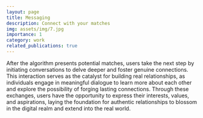```yaml
---
layout: page
title: Messaging
description: Connect with your matches
img: assets/img/7.jpg
importance: 1
category: work
related_publications: true
---
```



After the algorithm presents potential matches, users take the next step by initiating conversations to delve deeper and foster genuine connections. This interaction serves as the catalyst for building real relationships, as individuals engage in meaningful dialogue to learn more about each other and explore the possibility of forging lasting connections. Through these exchanges, users have the opportunity to express their interests, values, and aspirations, laying the foundation for authentic relationships to blossom in the digital realm and extend into the real world.
